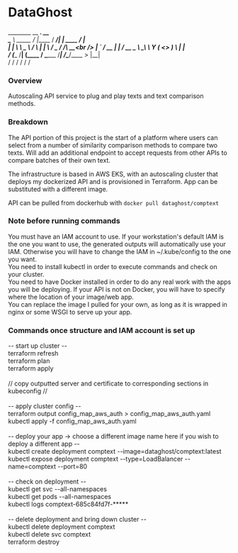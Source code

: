 # DataGhost

________          __             ________.__                    __   <br />
\______ \ _____ _/  |______     /  _____/|  |__   ____  _______/  |_ <br />
 |    |  \\__  \\   __\__  \   /   \  ___|  |  \ /  _ \/  ___/\   __\<br />
 |    `   \/ __ \|  |  / __ \_ \    \_\  \   Y  (  <_> )___ \  |  |  <br />
/_______  (____  /__| (____  /  \______  /___|  /\____/____  > |__|  <br />
        \/     \/          \/          \/     \/           \/        <br />

### Overview
Autoscaling API service to plug and play texts and text comparison methods.

### Breakdown
The API portion of this project is the start of a platform where users can select from a number of similarity comparison methods to compare two texts. Will add an additional endpoint to accept requests from other APIs to compare batches of their own text.

The infrastructure is based in AWS EKS, with an autoscaling cluster that deploys my dockerized API and is provisioned in Terraform. App can be substituted with a different image.

API can be pulled from dockerhub with `docker pull dataghost/comptext`

### Note before running commands

You must have an IAM account to use. If your workstation's default IAM is the one you want to use, the generated outputs will automatically use your IAM. Otherwise you will have to change the IAM in ~/.kube/config to the one you want.<br />
You need to install kubectl in order to execute commands and check on your cluster.<br />
You need to have Docker installed in order to do any real work with the apps you will be deploying. If your API is not on Docker, you will have to specify where the location of your image/web app.<br />
You can replace the image I pulled for your own, as long as it is wrapped in nginx or some WSGI to serve up your app.

### Commands once structure and IAM account is set up

-- start up cluster --<br />
terraform refresh<br />
terraform plan<br />
terraform apply<br /><br />
// copy outputted server and certificate to corresponding sections in kubeconfig //<br /><br />
-- apply cluster config --<br />
terraform output config_map_aws_auth > config_map_aws_auth.yaml<br />
kubectl apply -f config_map_aws_auth.yaml<br /><br />
-- deploy your app -> choose a different image name here if you wish to deploy a different app --<br />
kubectl create deployment comptext --image=dataghost/comptext:latest<br />
kubectl expose deployment comptext --type=LoadBalancer --name=comptext --port=80<br /><br />
-- check on deployment --<br />
kubectl get svc --all-namespaces<br />
kubectl get pods --all-namespaces<br />
kubectl logs comptext-685c84fd7f-*****<br /><br />
-- delete deployment and bring down cluster --<br />
kubectl delete deployment comptext<br />
kubectl delete svc comptext<br />
terraform destroy
